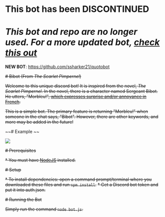 # **This bot has been DISCONTINUED**
# ***This bot and repo are no longer used. For a more updated bot, [check this out](https://github.com/ssharker21/quotobot)***
**NEW BOT**: https://github.com/ssharker21/quotobot

~~# Bibot (From _The Scarlet Pimpernel_)~~

~~Welcome to this unique discord bot! It is inspired from the novel, *The Scarlet Pimpernel*. In the novel, there is a character named Sergeant Bibot. He utters, "Morbleu!", [which expresses surprise and/or annoyance in French](https://www.lexico.com/en/definition/morbleu).~~

~~This is a simple bot. The primary feature is returning "Morbleu!" when someone in the chat says, "Bibot". However, there are other keywords, and more may be added in the future!~~

~~# Example ~~

~~<img src="https://raw.githubusercontent.com/ssharker21/Bibot/master/screenshot.png">~~

~~# Prerequisites~~

~~* You must have [NodeJS](https://nodejs.org/en/download/) installed.~~

~~# Setup~~

~~* To install dependencies: open a command prompt/terminal where you downloaded these files and run `npm install`.~~
~~* Get a Discord bot token and put it into auth.json.~~

~~# Running the Bot~~

~~Simply run the command `node bot.js`.~~
